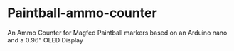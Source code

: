 # Paintball-ammo-counter
An Ammo Counter for Magfed Paintball markers based on an Arduino nano and a 0.96" OLED Display
